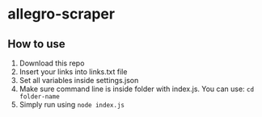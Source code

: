 # allegro-scraper


## How to use
1. Download this repo
2. Insert your links into links.txt file
3. Set all variables inside settings.json
4. Make sure command line is inside folder with index.js. You can use: ```cd folder-name```
5. Simply run using ```node index.js```